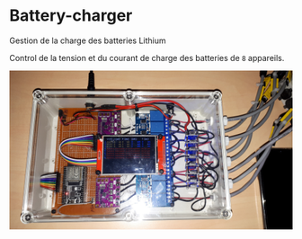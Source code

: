 # Battery-charger
 Gestion de la charge des batteries Lithium
 
 Control de la tension et du courant de charge des batteries de `8` appareils.
 
 ![Appareil](https://github.com/rico0260/Battery-charger/blob/main/Images/Appareil.png)
 
 
